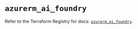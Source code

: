 # `azurerm_ai_foundry`

Refer to the Terraform Registry for docs: [`azurerm_ai_foundry`](https://registry.terraform.io/providers/hashicorp/azurerm/4.32.0/docs/resources/ai_foundry).
